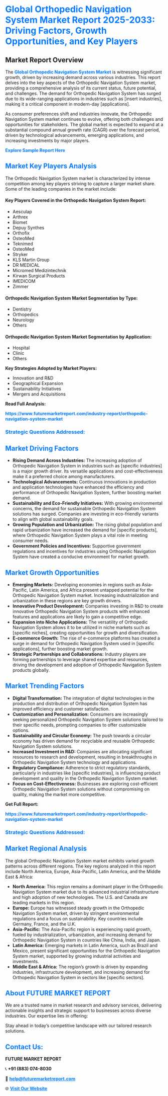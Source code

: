 <h1 style="color: #007BFF;">Global Orthopedic Navigation System Market Report 2025-2033: Driving Factors, Growth Opportunities, and Key Players</h1>

<section id="overview">
<h2>Market Report Overview</h2>
<p>The <a href="https://www.futuremarketreport.com/industry-report/orthopedic-navigation-system-market" style="color: #007BFF; text-decoration: none;"><strong>Global Orthopedic Navigation System Market</strong></a> is witnessing significant growth, driven by increasing demand across various industries. This report delves into the key aspects of the Orthopedic Navigation System market, providing a comprehensive analysis of its current status, future potential, and challenges. The demand for Orthopedic Navigation System has surged due to its wide-ranging applications in industries such as [insert industries], making it a critical component in modern-day [applications].</p>
<p>As consumer preferences shift and industries innovate, the Orthopedic Navigation System market continues to evolve, offering both challenges and opportunities for stakeholders. The global market is expected to expand at a substantial compound annual growth rate (CAGR) over the forecast period, driven by technological advancements, emerging applications, and increasing investments by major players.</p>
</section>

<section id="overview">
<p><a href="https://www.futuremarketreport.com/request-sample/reportId=36076" style="color: #007BFF; text-decoration: none;"><strong>Explore Sample Report Here</strong></a></p>
</section>

<section id="key-players">
<h2 style="color: #007BFF;">Market Key Players Analysis</h2>
<p>The Orthopedic Navigation System market is characterized by intense competition among key players striving to capture a larger market share. Some of the leading companies in the market include:</p>
<h4>Key Players Covered in the Orthopedic Navigation System Report:</h4>
<ul><li>Aesculap</li><li>Arthrex</li><li>Biomet</li><li>Depuy Synthes</li><li>Orthofix</li><li>OsteoMed</li><li>Teknimed</li><li>OsteoMed</li><li>Stryker</li><li>KLS Martin Group</li><li>DR MEDICAL</li><li>Micromed Medizintechnik</li><li>Kirwan Surgical Products</li><li>IMEDICOM</li><li>Zimmer</li></ul>
<h4>Orthopedic Navigation System Market Segmentation by Type:</h4>
<ul><li>Dentistry</li><li>Orthopedics</li><li>Neurology</li><li>Others</li></ul>

<h4>Orthopedic Navigation System Market Segmentation by Application:</h4>
<ul><li>Hospital</li><li>Clinic</li><li>Others</li></ul>
<p><strong>Key Strategies Adopted by Market Players:</strong></p>
<ul>
<li>Innovation and R&D</li>
<li>Geographical Expansion</li>
<li>Sustainability Initiatives</li>
<li>Mergers and Acquisitions</li>
</ul>
</section>

<section>
<p><strong>Read Full Analysis: </strong></p><a href="https://www.futuremarketreport.com/industry-report/orthopedic-navigation-system-market" style="color: #007BFF; text-decoration: none;"><strong>https://www.futuremarketreport.com/industry-report/orthopedic-navigation-system-market</strong></a>
<h3 style="color: #007BFF;">Strategic Questions Addressed:</h3>
</section>

<section id="driving-factors">
<h2 style="color: #007BFF;">Market Driving Factors</h2>
<ul>
<li><strong>Rising Demand Across Industries:</strong> The increasing adoption of Orthopedic Navigation System in industries such as [specific industries] is a major growth driver. Its versatile applications and cost-effectiveness make it a preferred choice among manufacturers.</li>
<li><strong>Technological Advancements:</strong> Continuous innovations in production and application technologies have enhanced the efficiency and performance of Orthopedic Navigation System, further boosting market demand.</li>
<li><strong>Sustainability and Eco-Friendly Initiatives:</strong> With growing environmental concerns, the demand for sustainable Orthopedic Navigation System solutions has surged. Companies are investing in eco-friendly variants to align with global sustainability goals.</li>
<li><strong>Growing Population and Urbanization:</strong> The rising global population and rapid urbanization have increased the demand for [specific products], where Orthopedic Navigation System plays a vital role in meeting consumer needs.</li>
<li><strong>Government Policies and Incentives:</strong> Supportive government regulations and incentives for industries using Orthopedic Navigation System have created a conducive environment for market growth.</li>
</ul>
</section>

<section id="growth-opportunities">
<h2 style="color: #007BFF;">Market Growth Opportunities</h2>
<ul>
<li><strong>Emerging Markets:</strong> Developing economies in regions such as Asia-Pacific, Latin America, and Africa present untapped potential for the Orthopedic Navigation System market. Increasing industrialization and urbanization in these regions are key growth drivers.</li>
<li><strong>Innovative Product Development:</strong> Companies investing in R&D to create innovative Orthopedic Navigation System products with enhanced features and applications are likely to gain a competitive edge.</li>
<li><strong>Expansion into Niche Applications:</strong> The versatility of Orthopedic Navigation System allows it to be utilized in niche markets such as [specific niches], creating opportunities for growth and diversification.</li>
<li><strong>E-commerce Growth:</strong> The rise of e-commerce platforms has created a surge in demand for Orthopedic Navigation System used in [specific applications], further boosting market growth.</li>
<li><strong>Strategic Partnerships and Collaborations:</strong> Industry players are forming partnerships to leverage shared expertise and resources, driving the development and adoption of Orthopedic Navigation System products globally.</li>
</ul>
</section>

<section id="trending-factors">
<h2 style="color: #007BFF;">Market Trending Factors</h2>
<ul>
<li><strong>Digital Transformation:</strong> The integration of digital technologies in the production and distribution of Orthopedic Navigation System has improved efficiency and customer satisfaction.</li>
<li><strong>Customization and Personalization:</strong> Consumers are increasingly seeking personalized Orthopedic Navigation System solutions tailored to their specific needs, prompting companies to offer customizable options.</li>
<li><strong>Sustainability and Circular Economy:</strong> The push towards a circular economy has driven demand for recyclable and reusable Orthopedic Navigation System solutions.</li>
<li><strong>Increased Investment in R&D:</strong> Companies are allocating significant resources to research and development, resulting in breakthroughs in Orthopedic Navigation System technology and applications.</li>
<li><strong>Regulatory Compliance:</strong> Adherence to strict regulatory standards, particularly in industries like [specific industries], is influencing product development and quality in the Orthopedic Navigation System market.</li>
<li><strong>Focus on Cost-Effectiveness:</strong> Businesses are exploring cost-efficient Orthopedic Navigation System solutions without compromising on quality, making the market more competitive.</li>
</ul>
</section>

<section>
<p><strong>Get Full Report: </strong></p><a href="https://www.futuremarketreport.com/industry-report/orthopedic-navigation-system-market" style="color: #007BFF; text-decoration: none;"><strong>https://www.futuremarketreport.com/industry-report/orthopedic-navigation-system-market</strong></a>
<h3 style="color: #007BFF;">Strategic Questions Addressed:</h3>
</section>


<section id="regional-analysis">
<h2 style="color: #007BFF;">Market Regional Analysis</h2>
<p>The global Orthopedic Navigation System market exhibits varied growth patterns across different regions. The key regions analyzed in this report include North America, Europe, Asia-Pacific, Latin America, and the Middle East & Africa:</p>
<ul>
<li><strong>North America:</strong> This region remains a dominant player in the Orthopedic Navigation System market due to its advanced industrial infrastructure and high adoption of new technologies. The U.S. and Canada are leading markets in this region.</li>
<li><strong>Europe:</strong> Europe has witnessed steady growth in the Orthopedic Navigation System market, driven by stringent environmental regulations and a focus on sustainability. Key countries include Germany, France, and the U.K.</li>
<li><strong>Asia-Pacific:</strong> The Asia-Pacific region is experiencing rapid growth, fueled by industrialization, urbanization, and increasing demand for Orthopedic Navigation System in countries like China, India, and Japan.</li>
<li><strong>Latin America:</strong> Emerging markets in Latin America, such as Brazil and Mexico, present significant opportunities for the Orthopedic Navigation System market, supported by growing industrial activities and investments.</li>
<li><strong>Middle East & Africa:</strong> The region’s growth is driven by expanding industries, infrastructure development, and increasing demand for Orthopedic Navigation System in sectors like [specific sectors].</li>
</ul>
</section>

<footer>
<h2 style="color: #007BFF;">About FUTURE MARKET REPORT</h2>
<p>We are a trusted name in market research and advisory services, delivering actionable insights and strategic support to businesses across diverse industries. Our expertise lies in offering:</p>

<p>Stay ahead in today’s competitive landscape with our tailored research solutions.</p>

<h2 style="color: #007BFF;">Contact Us:</h2>
<p><strong>FUTURE MARKET REPORT</strong></p>
<p>📞 <strong>+91 (883) 074-8030</strong></p>
<p>📧 <strong><a href="mailto:help@futuremarketreport.com" style="color: #007BFF;">help@futuremarketreport.com</a></strong></p>
<p>🌐 <strong><a href="https://www.futuremarketreport.com/" style="color: #007BFF;">Visit Our Website</a></strong></p>
</footer>